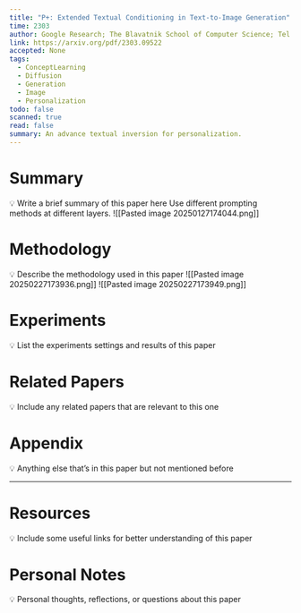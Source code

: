 ```yaml
---
title: "P+: Extended Textual Conditioning in Text-to-Image Generation"
time: 2303
author: Google Research; The Blavatnik School of Computer Science; Tel Aviv University
link: https://arxiv.org/pdf/2303.09522
accepted: None
tags:
  - ConceptLearning
  - Diffusion
  - Generation
  - Image
  - Personalization
todo: false
scanned: true
read: false
summary: An advance textual inversion for personalization.
---
```

# Summary
💡 Write a brief summary of this paper here
Use different prompting methods at different layers.
![[Pasted image 20250127174044.png]]
# Methodology
💡 Describe the methodology used in this paper
![[Pasted image 20250227173936.png]]
![[Pasted image 20250227173949.png]]
# Experiments
💡 List the experiments settings and results of this paper

# Related Papers
💡 Include any related papers that are relevant to this one

# Appendix
💡 Anything else that’s in this paper but not mentioned before

---
# Resources
💡 Include some useful links for better understanding of this paper

# Personal Notes
💡 Personal thoughts, reflections, or questions about this paper